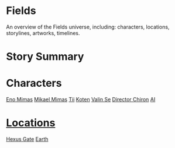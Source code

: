 <!-- TITLE: Home -->
<!-- SUBTITLE: A quick summary of Home -->

# Fields

An overview of the Fields universe, including: characters, locations, storylines, artworks, timelines.

# Story Summary

# Characters

[Eno Mimas](https://fieldswiki.herokuapp.com/characters/eno)
[Mikael Mimas](https://fieldswiki.herokuapp.com/characters/mikael)
[Tii](https://fieldswiki.herokuapp.com/characters/tii)
[Koten](https://fieldswiki.herokuapp.com/characters/koten)
[Valin Se](https://fieldswiki.herokuapp.com/characters/valin-se)
[Director Chiron](https://fieldswiki.herokuapp.com/characters/director-chiron)
[AI](https://fieldswiki.herokuapp.com/characters/ai)

# [Locations](https://fieldswiki.herokuapp.com/locations)
[Hexus Gate](https://fieldswiki.herokuapp.com/locations/hexus-gate#hexus-gate)
[Earth](https://fieldswiki.herokuapp.com/locations/earth)
